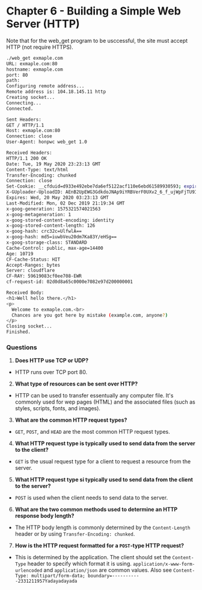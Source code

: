 # Chapter 6 - Building a Simple Web Server (HTTP)

Note that for the web_get program to be usccessful, the site must accept HTTP (not require HTTPS).

```bash
./web_get exmaple.com
URL: exmaple.com:80
hostname: exmaple.com
port: 80
path: 
Configuring remote address...
Remote address is: 104.18.145.11 http
Creating socket...
Connecting...
Connected.

Sent Headers:
GET / HTTP/1.1
Host: exmaple.com:80
Connection: close
User-Agent: honpwc web_get 1.0

Received Headers:
HTTP/1.1 200 OK
Date: Tue, 19 May 2020 23:23:13 GMT
Content-Type: text/html
Transfer-Encoding: chunked
Connection: close
Set-Cookie: __cfduid=d933e492ebe7da6ef5122acf110e6ebd61589930593; expires=Thu, 18-Jun-20 23:23:13 GMT; path=/; domain=.exmaple.com; HttpOnly; SameSite=Lax
X-GUploader-UploadID: AEnB2UpEWG3GdkdoJNAp9iYRBVerF0UXv2_6_f_ujWpFjTU9IZG6YGS9y9wh7c-whqmqBfkdaUUV-uGH_kzJx_eGpTJ0X6v9FA
Expires: Wed, 20 May 2020 03:23:13 GMT
Last-Modified: Mon, 02 Dec 2019 21:19:34 GMT
x-goog-generation: 1575321574021563
x-goog-metageneration: 1
x-goog-stored-content-encoding: identity
x-goog-stored-content-length: 126
x-goog-hash: crc32c=UlfwlA==
x-goog-hash: md5=iuwbVeu20dm7Ka83Y/eHSg==
x-goog-storage-class: STANDARD
Cache-Control: public, max-age=14400
Age: 10719
CF-Cache-Status: HIT
Accept-Ranges: bytes
Server: cloudflare
CF-RAY: 59619083cf0ee708-EWR
cf-request-id: 02d0d8a65c0000e7082e97d200000001

Received Body:
<h1>Well hello there.</h1>
<p>
  Welcome to exmaple.com.<br>
  Chances are you got here by mistake (example.com, anyone?)
</p>
Closing socket...
Finished.

```



### Questions

1. **Does HTTP use TCP or UDP?**
* HTTP runs over TCP port 80.

2. **What type of resources can be sent over HTTP?**
* HTTP can be used to transfer essentually any computer file. It's commonly used for wep pages (HTML) and the associated files (such as styles, scripts, fonts, and images).

3. **What are the common HTTP request types?**
* `GET`, `POST`, and `HEAD` are the most common HTTP request types.

4. **What HTTP request type is typically used to send data from the server to the client?**
* `GET` is the usual request type for a client to request a resource from the server.

5. **What HTTP request type si typically used to send data from the client to the server?**
* `POST` is used when the client needs to send data to the server.

6. **What are the two common methods used to determine an HTTP response body length?**
* The HTTP body length is commonly determined by the `Content-Length` header or by using `Transfer-Encoding: chunked`.

7. **How is the HTTP request formatted for a `POST`-type HTTP request?**
* This is determined by the application. The client should set the `Content-Type` header to specify which format it is using. `application/x-www-form-urlencoded` and `application/json` are common values. Also see `Content-Type: multipart/form-data; boundary=-----------2331211957Yadayadayada`
